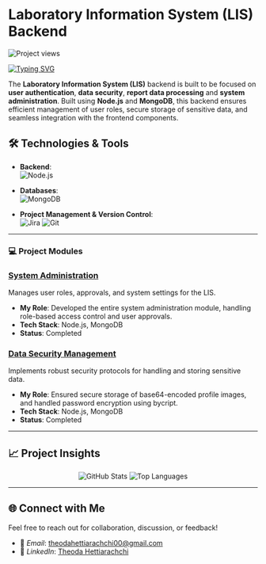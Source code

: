 
# Laboratory Information System (LIS) Backend

<!-- Dynamic Project Views Counter -->
<p align="left"> <img src="https://komarev.com/ghpvc/?username=YourUsername&label=Project%20views&color=0e75b6&style=flat" alt="Project views" /> </p>

<!-- Typing Animation -->
[![Typing SVG](https://readme-typing-svg.herokuapp.com?color=%2336BCF7&lines=Welcome+to+the+LIS+Backend!;A+Secure+and+Efficient+Solution;Streamlining+Laboratory+Operations)](https://git.io/typing-svg)

<!-- Intro -->
The **Laboratory Information System (LIS)** backend is built to be focused on **user authentication**, **data security**, **report data processing** and **system administration**. Built using **Node.js** and **MongoDB**, this backend ensures efficient management of user roles, secure storage of sensitive data, and seamless integration with the frontend components.


## 🛠️ Technologies & Tools

- **Backend**:  
  ![Node.js](https://img.shields.io/badge/Node.js-%23339933.svg?style=for-the-badge&logo=node.js&logoColor=white)

- **Databases**:  
  ![MongoDB](https://img.shields.io/badge/MongoDB-%2347A248.svg?style=for-the-badge&logo=mongodb&logoColor=white)
  
- **Project Management & Version Control**:  
  ![Jira](https://img.shields.io/badge/Jira-%230A0FFF.svg?style=for-the-badge&logo=jira&logoColor=white)
  ![Git](https://img.shields.io/badge/Git-%23F05033.svg?style=for-the-badge&logo=git&logoColor=white)


---

### 💻 Project Modules

### [System Administration](#)
Manages user roles, approvals, and system settings for the LIS.

- **My Role**: Developed the entire system administration module, handling role-based access control and user approvals.
- **Tech Stack**: Node.js, MongoDB
- **Status**: Completed

### [Data Security Management](#)
Implements robust security protocols for handling and storing sensitive data.

- **My Role**: Ensured secure storage of base64-encoded profile images, and handled password encryption using bycript.
- **Tech Stack**: Node.js, MongoDB
- **Status**: Completed

---

## 📈 Project Insights

<p align="center">
  <img src="https://github-readme-stats.vercel.app/api?username=YourUsername&show_icons=true&theme=radical" alt="GitHub Stats" />
  <img src="https://github-readme-stats.vercel.app/api/top-langs/?username=YourUsername&layout=compact&theme=radical" alt="Top Languages" />
</p>

---

## 🌐 Connect with Me

Feel free to reach out for collaboration, discussion, or feedback!

- 📧 *Email*: [theodahettiarachchi00@gmail.com](mailto:theodahettiarachchi00@gmail.com)
- 💼 *LinkedIn*: [Theoda Hettiarachchi](https://www.linkedin.com/in/theoda-hettiarachchi-8536b2266/)
